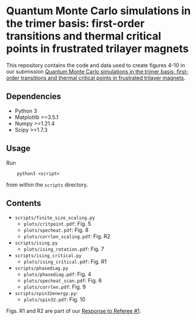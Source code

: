 # Quantum Monte Carlo simulations in the trimer basis: first-order transitions and thermal critical points in frustrated trilayer magnets

This repository contains the code and data used to create figures 4-10 in our submission [
Quantum Monte Carlo simulations in the trimer basis: first-order transitions and thermal critical points in frustrated trilayer magnets](https://scipost.org/submissions/2105.05271v4/).

## Dependencies
* Python 3
* Matplotlib >=3.5.1
* Numpy >=1.21.4
* Scipy >=1.7.3

## Usage

Run

```
	python3 <script>
```

from within the `scripts` directory.

## Contents
* `scripts/finite_size_scaling.py`
	+ `plots/critpoint.pdf`: Fig. 5
	+ `plots/specheat.pdf`: Fig. 8
	+ `plots/corrlen_scaling.pdf`: Fig. R2
* `scripts/ising.py`
	+ `plots/ising_rotation.pdf`: Fig. 7
* `scripts/ising_critical.py`
	+ `plots/ising_critical.pdf`: Fig. R1
* `scripts/phasediag.py`
	+ `plots/phasediag.pdf`: Fig. 4
	+ `plots/specheat_scan.pdf`: Fig. 6
	+ `plots/corrlen.pdf`: Fig. 9
* `scripts/spin32energy.py`:
	+ `plots/spin32.pdf`: Fig. 10

Figs. R1 and R2 are part of our [Response to Referee #1](https://scipost.org/submissions/2105.05271v2/#comment_id1678).

